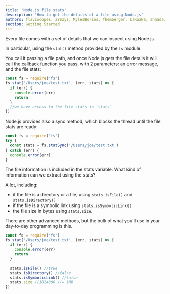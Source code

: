 ```yaml
---
title: 'Node.js file stats'
description: 'How to get the details of a file using Node.js'
authors: flaviocopes, ZYSzys, MylesBorins, fhemberger, LaRuaNa, ahmadawais
section: Getting Started
---
```


Every file comes with a set of details that we can inspect using Node.js.

In particular, using the `stat()` method provided by the `fs` module.

You call it passing a file path, and once Node.js gets the file details it will call the callback function you pass, with 2 parameters: an error message, and the file stats:

```js
const fs = require('fs')
fs.stat('/Users/joe/test.txt', (err, stats) => {
  if (err) {
    console.error(err)
    return
  }
  //we have access to the file stats in `stats`
})
```

Node.js provides also a sync method, which blocks the thread until the file stats are ready:

```js
const fs = require('fs')
try {
  const stats = fs.statSync('/Users/joe/test.txt')
} catch (err) {
  console.error(err)
}
```

The file information is included in the stats variable. What kind of information can we extract using the stats?

A lot, including:

* if the file is a directory or a file, using `stats.isFile()` and `stats.isDirectory()`
* if the file is a symbolic link using `stats.isSymbolicLink()`
* the file size in bytes using `stats.size`.

There are other advanced methods, but the bulk of what you'll use in your day-to-day programming is this.

```js
const fs = require('fs')
fs.stat('/Users/joe/test.txt', (err, stats) => {
  if (err) {
    console.error(err)
    return
  }

  stats.isFile() //true
  stats.isDirectory() //false
  stats.isSymbolicLink() //false
  stats.size //1024000 //= 1MB
})
```
